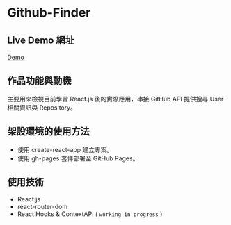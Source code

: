 # Github-Finder

## Live Demo 網址

[Demo](https://cyhsu1989.github.io/github-finder/)

## 作品功能與動機

主要用來檢視目前學習 React.js 後的實際應用，串接 GitHub API 提供搜尋 User 相關資訊與 Repository。

## 架設環境的使用方法

-   使用 create-react-app 建立專案。
-   使用 gh-pages 套件部署至 GitHub Pages。

## 使用技術

-   React.js
-   react-router-dom
-   React Hooks & ContextAPI ( `working in progress` )
